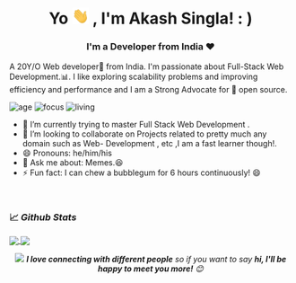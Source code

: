 <h1 align="center">Yo <img src="https://raw.githubusercontent.com/ABSphreak/ABSphreak/master/gifs/Hi.gif" width="30px"> , I'm Akash Singla! : ) </h1>

<h3 align="center">I'm a Developer from India ❤</h3>
  
A 20Y/O  Web developer🎯 from India. I'm passionate about Full-Stack Web Development.:bar_chart:. I like exploring scalability problems and improving efficiency and performance and I am a Strong Advocate for 📜 open source. 


![age](https://img.shields.io/badge/age-19-blue)
![focus](https://img.shields.io/badge/focus-FullStack-brightgreen)
![living](https://img.shields.io/badge/living-Bathinda-3c9)


- 🌱 I’m currently trying to master Full Stack Web Development .
- 👯 I’m looking to collaborate on Projects related to pretty much any domain such as Web- Development , etc ,I am a fast learner though!.
- 😄 Pronouns: he/him/his
- 💬 Ask me about: Memes.😆
- ⚡ Fun fact: I can chew a bubblegum for 6 hours continuously! 😄 
<br />


### 📈 *Github Stats*
<div float= "left">
<a href="https://github.com/akashsingla786">
<img width="45%" align="center" src="https://github-readme-stats.vercel.app/api?username=akashsingla786&layout=compact&show_icons=true&include_all_commits=true&theme=blue-green&count_private=true">
  </a>
  
<a href="https://github.com/akashsingla786">
<img width="45%" align="center" src="https://github-readme-streak-stats.herokuapp.com/?user=akashsingla786&layout=compact&theme=radical&custom_title=streak-stats-ty&hide_border=false&layout=compact" />
  </a>
</div>






<p align="center">
  <img src="https://media.giphy.com/media/LnQjpWaON8nhr21vNW/giphy.gif" width="60"> <em><b>I love connecting with different people</b> so if you want to say <b>hi, I'll be happy to meet you more!</b> 😊</em>

  
  
